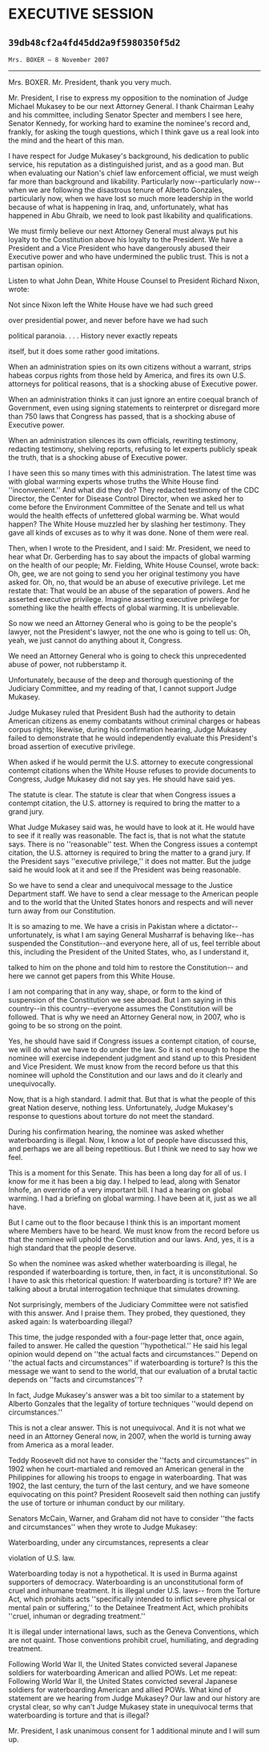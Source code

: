 # EXECUTIVE SESSION
## `39db48cf2a4fd45dd2a9f5980350f5d2`
`Mrs. BOXER — 8 November 2007`

---


Mrs. BOXER. Mr. President, thank you very much.

Mr. President, I rise to express my opposition to the nomination of 
Judge Michael Mukasey to be our next Attorney General. I thank Chairman 
Leahy and his committee, including Senator Specter and members I see 
here, Senator Kennedy, for working hard to examine the nominee's record 
and, frankly, for asking the tough questions, which I think gave us a 
real look into the mind and the heart of this man.

I have respect for Judge Mukasey's background, his dedication to 
public service, his reputation as a distinguished jurist, and as a good 
man. But when evaluating our Nation's chief law enforcement official, 
we must weigh far more than background and likability. Particularly 
now--particularly now--when we are following the disastrous tenure of 
Alberto Gonzales, particularly now, when we have lost so much more 
leadership in the world because of what is happening in Iraq, and, 
unfortunately, what has happened in Abu Ghraib, we need to look past 
likability and qualifications.

We must firmly believe our next Attorney General must always put his 
loyalty to the Constitution above his loyalty to the President. We have 
a President and a Vice President who have dangerously abused their 
Executive power and who have undermined the public trust. This is not a 
partisan opinion.

Listen to what John Dean, White House Counsel to President Richard 
Nixon, wrote:




 Not since Nixon left the White House have we had such greed 


 over presidential power, and never before have we had such 


 political paranoia. . . . History never exactly repeats 


 itself, but it does some rather good imitations.


When an administration spies on its own citizens without a warrant, 
strips habeas corpus rights from those held by America, and fires its 
own U.S. attorneys for political reasons, that is a shocking abuse of 
Executive power.

When an administration thinks it can just ignore an entire coequal 
branch of Government, even using signing statements to reinterpret or 
disregard more than 750 laws that Congress has passed, that is a 
shocking abuse of Executive power.

When an administration silences its own officials, rewriting 
testimony, redacting testimony, shelving reports, refusing to let 
experts publicly speak the truth, that is a shocking abuse of Executive 
power.

I have seen this so many times with this administration. The latest 
time was with global warming experts whose truths the White House find 
''inconvenient.'' And what did they do? They redacted testimony of the 
CDC Director, the Center for Disease Control Director, when we asked 
her to come before the Environment Committee of the Senate and tell us 
what would the health effects of unfettered global warming be. What 
would happen? The White House muzzled her by slashing her testimony. 
They gave all kinds of excuses as to why it was done. None of them were 
real.

Then, when I wrote to the President, and I said: Mr. President, we 
need to hear what Dr. Gerberding has to say about the impacts of global 
warming on the health of our people; Mr. Fielding, White House Counsel, 
wrote back: Oh, gee, we are not going to send you her original 
testimony you have asked for. Oh, no, that would be an abuse of 
executive privilege. Let me restate that: That would be an abuse of the 
separation of powers. And he asserted executive privilege. Imagine 
asserting executive privilege for something like the health effects of 
global warming. It is unbelievable.

So now we need an Attorney General who is going to be the people's 
lawyer, not the President's lawyer, not the one who is going to tell 
us: Oh, yeah, we just cannot do anything about it, Congress.

We need an Attorney General who is going to check this unprecedented 
abuse of power, not rubberstamp it.

Unfortunately, because of the deep and thorough questioning of the 
Judiciary Committee, and my reading of that, I cannot support Judge 
Mukasey.

Judge Mukasey ruled that President Bush had the authority to detain 
American citizens as enemy combatants without criminal charges or 
habeas corpus rights; likewise, during his confirmation hearing, Judge 
Mukasey failed to demonstrate that he would independently evaluate this 
President's broad assertion of executive privilege.

When asked if he would permit the U.S. attorney to execute 
congressional contempt citations when the White House refuses to 
provide documents to Congress, Judge Mukasey did not say yes. He should 
have said yes.

The statute is clear. The statute is clear that when Congress issues 
a contempt citation, the U.S. attorney is required to bring the matter 
to a grand jury.

What Judge Mukasey said was, he would have to look at it. He would 
have to see if it really was reasonable. The fact is, that is not what 
the statute says. There is no ''reasonable'' test. When the Congress 
issues a contempt citation, the U.S. attorney is required to bring the 
matter to a grand jury. If the President says ''executive privilege,'' 
it does not matter. But the judge said he would look at it and see if 
the President was being reasonable.


So we have to send a clear and unequivocal message to the Justice 
Department staff. We have to send a clear message to the American 
people and to the world that the United States honors and respects and 
will never turn away from our Constitution.

It is so amazing to me. We have a crisis in Pakistan where a 
dictator--unfortunately, is what I am saying General Musharraf is 
behaving like--has suspended the Constitution--and everyone here, all 
of us, feel terrible about this, including the President of the United 
States, who, as I understand it,


talked to him on the phone and told him to restore the Constitution--
and here we cannot get papers from this White House.

I am not comparing that in any way, shape, or form to the kind of 
suspension of the Constitution we see abroad. But I am saying in this 
country--in this country--everyone assumes the Constitution will be 
followed. That is why we need an Attorney General now, in 2007, who is 
going to be so strong on the point.

Yes, he should have said if Congress issues a contempt citation, of 
course, we will do what we have to do under the law. So it is not 
enough to hope the nominee will exercise independent judgment and stand 
up to this President and Vice President. We must know from the record 
before us that this nominee will uphold the Constitution and our laws 
and do it clearly and unequivocally.

Now, that is a high standard. I admit that. But that is what the 
people of this great Nation deserve, nothing less. Unfortunately, Judge 
Mukasey's response to questions about torture do not meet the standard.

During his confirmation hearing, the nominee was asked whether 
waterboarding is illegal. Now, I know a lot of people have discussed 
this, and perhaps we are all being repetitious. But I think we need to 
say how we feel.

This is a moment for this Senate. This has been a long day for all of 
us. I know for me it has been a big day. I helped to lead, along with 
Senator Inhofe, an override of a very important bill. I had a hearing 
on global warming. I had a briefing on global warming. I have been at 
it, just as we all have.

But I came out to the floor because I think this is an important 
moment where Members have to be heard. We must know from the record 
before us that the nominee will uphold the Constitution and our laws. 
And, yes, it is a high standard that the people deserve.

So when the nominee was asked whether waterboarding is illegal, he 
responded if waterboarding is torture, then, in fact, it is 
unconstitutional. So I have to ask this rhetorical question: If 
waterboarding is torture? If? We are talking about a brutal 
interrogation technique that simulates drowning.

Not surprisingly, members of the Judiciary Committee were not 
satisfied with this answer. And I praise them. They probed, they 
questioned, they asked again: Is waterboarding illegal?

This time, the judge responded with a four-page letter that, once 
again, failed to answer. He called the question ''hypothetical.'' He 
said his legal opinion would depend on ''the actual facts and 
circumstances.'' Depend on ''the actual facts and circumstances'' if 
waterboarding is torture? Is this the message we want to send to the 
world, that our evaluation of a brutal tactic depends on ''facts and 
circumstances''?

In fact, Judge Mukasey's answer was a bit too similar to a statement 
by Alberto Gonzales that the legality of torture techniques ''would 
depend on circumstances.''

This is not a clear answer. This is not unequivocal. And it is not 
what we need in an Attorney General now, in 2007, when the world is 
turning away from America as a moral leader.

Teddy Roosevelt did not have to consider the ''facts and 
circumstances'' in 1902 when he court-martialed and removed an American 
general in the Philippines for allowing his troops to engage in 
waterboarding. That was 1902, the last century, the turn of the last 
century, and we have someone equivocating on this point? President 
Roosevelt said then nothing can justify the use of torture or inhuman 
conduct by our military.

Senators McCain, Warner, and Graham did not have to consider ''the 
facts and circumstances'' when they wrote to Judge Mukasey:




 Waterboarding, under any circumstances, represents a clear 


 violation of U.S. law.


Waterboarding today is not a hypothetical. It is used in Burma 
against supporters of democracy. Waterboarding is an unconstitutional 
form of cruel and inhumane treatment. It is illegal under U.S. laws--
from the Torture Act, which prohibits acts ''specifically intended to 
inflict severe physical or mental pain or suffering,'' to the Detainee 
Treatment Act, which prohibits ''cruel, inhuman or degrading 
treatment.''

It is illegal under international laws, such as the Geneva 
Conventions, which are not quaint. Those conventions prohibit cruel, 
humiliating, and degrading treatment.


Following World War II, the United States convicted several Japanese 
soldiers for waterboarding American and allied POWs. Let me repeat: 
Following World War II, the United States convicted several Japanese 
soldiers for waterboarding American and allied POWs. What kind of 
statement are we hearing from Judge Mukasey? Our law and our history 
are crystal clear, so why can't Judge Mukasey state in unequivocal 
terms that waterboarding is torture and that is illegal?

Mr. President, I ask unanimous consent for 1 additional minute and I 
will sum up.